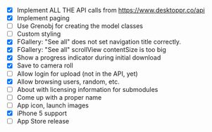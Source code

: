 - [X] Implement ALL THE API calls from https://www.desktoppr.co/api
- [X] Implement paging
- [ ] Use Grenobj for creating the model classes
- [ ] Custom styling 
- [X] FGallery: "See all" does not set navigation title correctly.
- [X] FGallery: "See all" scrollView contentSize is too big
- [X] Show a progress indicator during initial download
- [X] Save to camera roll
- [ ] Allow login for upload (not in the API, yet)
- [X] Allow browsing users, random, etc.
- [ ] About with licensing information for submodules
- [ ] Come up with a proper name
- [ ] App icon, launch images
- [X] iPhone 5 support
- [ ] App Store release
